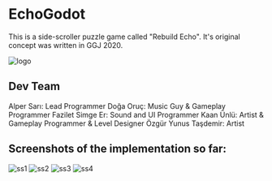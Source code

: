 # EchoGodot
This is a side-scroller puzzle game called "Rebuild Echo". It's original concept was written in GGJ 2020.

![logo](https://user-images.githubusercontent.com/25724155/75621011-77248b00-5ba0-11ea-8780-da3073af7121.png)

## Dev Team
Alper Sarı: Lead Programmer
Doğa Oruç: Music Guy & Gameplay Programmer
Fazilet Simge Er: Sound and UI Programmer
Kaan Ünlü: Artist & Gameplay Programmer & Level Designer
Özgür Yunus Taşdemir: Artist

## Screenshots of the implementation so far:
![ss1](https://user-images.githubusercontent.com/25724155/75620982-0e3d1300-5ba0-11ea-9e0f-297d4257a3dc.png)
![ss2](https://user-images.githubusercontent.com/25724155/75620983-1006d680-5ba0-11ea-90cb-ebb65289e0bc.png)
![ss3](https://user-images.githubusercontent.com/25724155/75620984-109f6d00-5ba0-11ea-8410-1b2fd84e6653.png)
![ss4](https://user-images.githubusercontent.com/25724155/75620985-11d09a00-5ba0-11ea-9599-7ab34edd9a43.png)